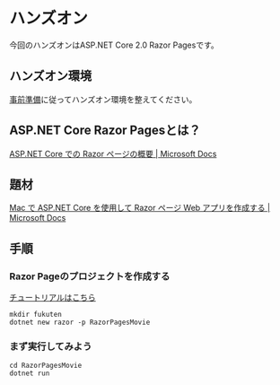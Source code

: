 # ハンズオン
今回のハンズオンはASP.NET Core 2.0 Razor Pagesです。

## ハンズオン環境
[事前準備]()に従ってハンズオン環境を整えてください。

## ASP.NET Core Razor Pagesとは？
[ASP.NET Core での Razor ページの概要 | Microsoft Docs](https://docs.microsoft.com/ja-jp/aspnet/core/mvc/razor-pages/)

## 題材
[Mac で ASP.NET Core を使用して Razor ページ Web アプリを作成する | Microsoft Docs](https://docs.microsoft.com/ja-jp/aspnet/core/tutorials/razor-pages-mac/)

## 手順
### Razor Pageのプロジェクトを作成する
[チュートリアルはこちら](https://docs.microsoft.com/ja-jp/aspnet/core/tutorials/razor-pages-mac/razor-pages-start#create-a-razor-web-app)

```
mkdir fukuten
dotnet new razor -p RazorPagesMovie
```

### まず実行してみよう
```
cd RazorPagesMovie
dotnet run
```

